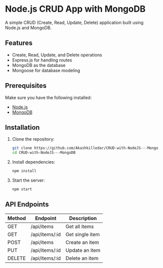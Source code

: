 # Node.js CRUD App with MongoDB

A simple CRUD (Create, Read, Update, Delete) application built using Node.js and MongoDB.

## Features
- Create, Read, Update, and Delete operations
- Express.js for handling routes
- MongoDB as the database
- Mongoose for database modeling

## Prerequisites
Make sure you have the following installed:
- [Node.js](https://nodejs.org/)
- [MongoDB](https://www.mongodb.com/)

## Installation

1. Clone the repository:
   ```sh
   git clone https://github.com/Akashkilledar/CRUD-with-NodeJS---MongoDB.git
   cd CRUD-with-NodeJS---MongoDB
   ```

2. Install dependencies:
   ```sh
   npm install
   ```
   
3. Start the server:
   ```sh
   npm start
   ```

## API Endpoints

| Method | Endpoint       | Description        |
|--------|---------------|--------------------|
| GET    | /api/items    | Get all items     |
| GET    | /api/items/:id | Get single item  |
| POST   | /api/items    | Create an item   |
| PUT    | /api/items/:id | Update an item   |
| DELETE | /api/items/:id | Delete an item   |



